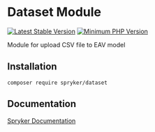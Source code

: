 # Dataset Module
[![Latest Stable Version](https://poser.pugx.org/spryker/dataset/v/stable.svg)](https://packagist.org/packages/spryker/dataset)
[![Minimum PHP Version](https://img.shields.io/badge/php-%3E%3D%207.4-8892BF.svg)](https://php.net/)

Module for upload CSV file to EAV model

## Installation

```
composer require spryker/dataset
```

## Documentation

[Spryker Documentation](https://docs.spryker.com)
